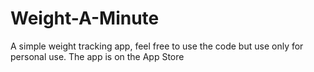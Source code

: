 Weight-A-Minute
===============

A simple weight tracking app, feel free to use the code but use only for personal use. The app is on the App Store

